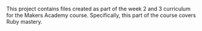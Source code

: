 This project contains files created as part of the week 2 and 3 curriculum for the Makers Academy course. Specifically, this part of the course covers Ruby mastery.